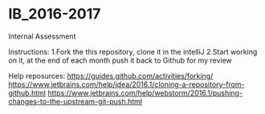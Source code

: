 # IB_2016-2017
Internal Assessment

Instructions:
1.Fork the this repository, clone it in the intelliJ
2.Start working on it, at the end of each month push it back to Github for my review

Help reposurces:
https://guides.github.com/activities/forking/
https://www.jetbrains.com/help/idea/2016.1/cloning-a-repository-from-github.html
https://www.jetbrains.com/help/webstorm/2016.1/pushing-changes-to-the-upstream-git-push.html
